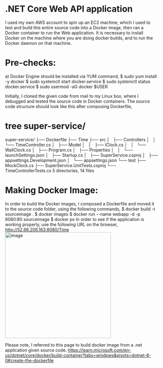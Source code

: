 # .NET Core Web API application
I used my own AWS account to spin up an EC2 machine, which I used to test and build this entire source code into a Docker image, then ran a Docker container to run the Web application.
It is necessary to install Docker on the machine where you are doing docker builds, and to run the Docker daemon on that machine. 

# Pre-checks:
a) Docker Engine should be installed via YUM command,
$ sudo yum install -y docker
$ sudo systemctl start docker.service
$ sudo systemctl status docker.service
$ sudo usermod -aG docker $USER

Initially, I cloned the given code from mail to my Linux box, where I debugged and tested the source code in Docker containers. The source code structure should look like this after composing Dockerfile,
# tree super-service/
super-service/
├── Dockerfile
├── Time
├── src
│   ├── Controllers
│   │   └── TimeController.cs
│   ├── Model
│   │   ├── IClock.cs
│   │   └── WallClock.cs
│   ├── Program.cs
│   ├── Properties
│   │   └── launchSettings.json
│   ├── Startup.cs
│   ├── SuperService.csproj
│   ├── appsettings.Development.json
│   └── appsettings.json
└── test
    ├── MockClock.cs
    ├── SuperService.UnitTests.csproj
    └── TimeControllerTests.cs
5 directories, 14 files

# Making Docker Image:
In order to build the Docker images, I composed a Dockerfile and moved it to the source code folder, using the following commands,
$ docker build -t sourceimage .
$ docker images
$ docker run --name webapp -d -p 8080:80 sourceimage
$ docker ps 
In order to see if the application is working properly, use the following URL on the browser,
http://52.66.206.163:8080/Time
<img width="348" alt="image" src="https://github.com/thangacodes/dotnet_webapp/assets/38905243/39fc815a-4ffe-4d66-b2c2-f8a4f70022cf">


Please note, I referred to this page to build docker image from a .net application given source code.
https://learn.microsoft.com/en-us/dotnet/core/docker/build-container?tabs=windows&pivots=dotnet-8-0#create-the-dockerfile 
